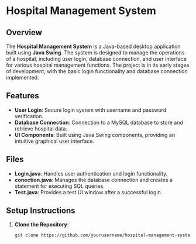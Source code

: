 # Hospital Management System

## Overview

The **Hospital Management System** is a Java-based desktop application built using **Java Swing**. The system is designed to manage the operations of a hospital, including user login, database connection, and user interface for various hospital management functions. The project is in its early stages of development, with the basic login functionality and database connection implemented.

## Features

- **User Login**: Secure login system with username and password verification.
- **Database Connection**: Connection to a MySQL database to store and retrieve hospital data.
- **UI Components**: Built using Java Swing components, providing an intuitive graphical user interface.
  
## Files

- **Login.java**: Handles user authentication and login functionality.
- **conection.java**: Manages the database connection and creates a statement for executing SQL queries.
- **Test.java**: Provides a test UI window after a successful login.

## Setup Instructions

1. **Clone the Repository**:

   ```bash
   git clone https://github.com/yourusername/hospital-management-system.git
